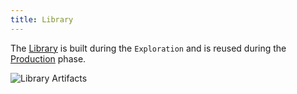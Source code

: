 ```yaml
---
title: Library
---
```


The [Library](/docs/library) is built during the `Exploration` and is reused during the [Production](/docs/why/exploration-to-production) phase.

![Library Artifacts](/images/datalayer/library-artifacts.svg "Library Artifacts")
